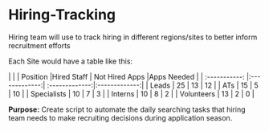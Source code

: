 # Hiring-Tracking
Hiring team will use to track hiring in different regions/sites to better inform recruitment efforts


Each Site would have a table like this:

| 			| 
| Position			|Hired Staff | Not Hired Apps |Apps Needed	 |
| :-----------: |:-------------:| :-------------:|:-------------:|
| Leads	        | 25		    | 	13	 		 |	 12	 		 |
| ATs	        | 15	        |   5	 		 |   10			 |
| Specialists		    | 10	        |   7	 		 |    3	 		 |
| Interns    | 10	        |   8	 		 |    2			 |
| Volunteers    | 13	        |   2	 		 |    0			 |

**Purpose:** Create script to automate the daily searching tasks that hiring team needs to make recruiting
decisions during application season. 
